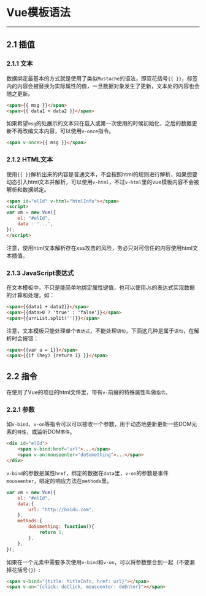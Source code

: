# Vue模板语法  

---
## 2.1 插值
### 2.1.1 文本  
数据绑定最基本的方式就是使用了类似`Mustache`的语法，即双花括号`{{ }}`，标签内的内容会被替换为实际属性的值，一旦数据对象发生了更新，文本处的内容也会随之更新。  
```html
<span>{{ msg }}</span>
<span>{{ data1 + data2 }}</span>
```
如果希望`msg`的处展示的文本只在载入或第一次使用的时候初始化，之后的数据更新不再改编文本内容，可以使用`v-once`指令。
```html
<span v-once>{{ msg }}</span>
```

### 2.1.2 HTML文本  
使用`{{ }}`解析出来的内容是普通文本，不会按照html的规则进行解析，如果想要动态引入html文本并解析，可以使用`v-html`，不过`v-html`里的vue模板内容不会被解析和数据绑定。
```html
<span id="elId" v-html="htmlInfo"></span>
<script>
var vm = new Vue({
    el: "#elId",
    data : '...',
});
</script>
```
注意，使用html文本解析存在xss攻击的风险，务必只对可信任的内容使用html文本插值。

### 2.1.3 JavaScript表达式
在文本模板中，不只是能简单地绑定属性键值，也可以使用Js的表达式实现数据的计算和处理，如：
```html
<span>{{data1 + data2}}</span>
<span>{{data>0 ? 'true' : 'false'}}</span>
<span>{{arrList.split('')}}</span>
```
注意，文本模板只能处理单个`表达式`，不能处理`语句`，下面这几种是属于`语句`，在解析时会报错：
```html
<span>{{var a = 1}}</span>
<span>{{if (hey) {return 1} }}</span>
```

## 2.2 指令  
在使用了Vue的项目的html文件里，带有`v-`前缀的特殊属性叫做`指令`。
### 2.2.1 参数  
如`v-bind`、`v-on`等指令可以可以接收一个参数，用于动态地更新更新一些DOM元素的`特性`，或监听DOM`事件`。
```html
<div id="elId">
    <span v-bind:href="url">...</span>
    <span v-on:mouseenter="doSomething">...</span>
</div>
```
`v-bind`的参数是属性`href`，绑定的数据在`data`里，`v-on`的参数是事件`mouseenter`，绑定的响应方法在`methods`里。
```javascript
var vm = new Vue({
    el: "#elId",
    data:{
        url: "http://baidu.com",
    },
    methods:{
        doSomething: function(){
            return 1;
        },
    },
});
```
如果在一个元素中需要多次使用`v-bind`和`v-on`，可以将参数整合到一起（不要漏掉花括号`{}`）:
```html
<span v-bind="{title: titleInfo, href: url}"></span>
<span v-on="{click: doClick, mouseenter: doEnter}"></span>
```
